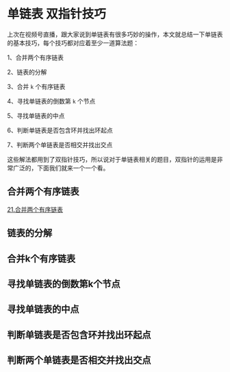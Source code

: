 # 单链表 双指针技巧

上次在视频号直播，跟大家说到单链表有很多巧妙的操作，本文就总结一下单链表的基本技巧，每个技巧都对应着至少一道算法题：

1、合并两个有序链表

2、链表的分解

3、合并 `k` 个有序链表

4、寻找单链表的倒数第 `k` 个节点

5、寻找单链表的中点

6、判断单链表是否包含环并找出环起点

7、判断两个单链表是否相交并找出交点

这些解法都用到了双指针技巧，所以说对于单链表相关的题目，双指针的运用是非常广泛的，下面我们就来一个一个看。

## 合并两个有序链表

[21.合并两个有序链表](21.%20Merge%20Two%20Sorted%20Lists.java)



## 链表的分解



## 合并k个有序链表



## 寻找单链表的倒数第k个节点



## 寻找单链表的中点



## 判断单链表是否包含环并找出环起点



## 判断两个单链表是否相交并找出交点



